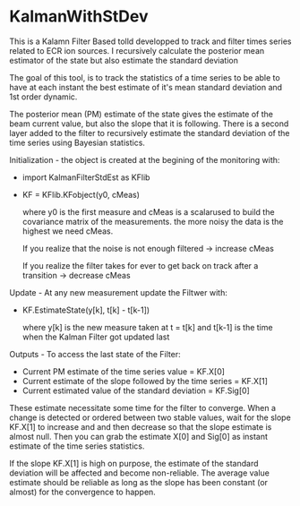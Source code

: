 # KalmanWithStDev
This is a Kalamn Filter Based tolld developped to track and filter times series related to ECR ion sources. I recursively calculate the posterior mean estimator of the state but also estimate the standard deviation


The goal of this tool, is to track the statistics of a time series to be able to have at each instant the best estimate of it's mean standard deviation and 1st order dynamic.

The posterior mean (PM) estimate of the state gives the estimate of the beam current value, but also the slope that it is following.
There is a second layer added to the filter to recursively estimate the standard deviation of the time series using Bayesian statistics.

Initialization - the object is created at the begining of the monitoring with:
- import KalmanFilterStdEst as KFlib
- KF = KFlib.KFobject(y0, cMeas)

  where y0 is the first measure and cMeas is a scalarused to build the covariance matrix of the measurements.
  the more noisy the data is the highest we need cMeas.
  
  If you realize that the noise is not enough filtered -> increase cMeas 

  If you realize the filter takes for ever to get back on track after a transition -> decrease cMeas

Update - At any new measurement update the Filtwer with:

- KF.EstimateState(y[k], t[k] - t[k-1])

  where y[k] is the new measure taken at t = t[k] and t[k-1] is the time when the Kalman Filter got updated last

Outputs - To access the last state of the Filter:

- Current PM estimate of the time series value = KF.X[0]
- Current estimate of the slope followed by the time series = KF.X[1]
- Current estimated value of the standard deviation = KF.Sig[0]

These estimate necessitate some time for the filter to converge. When a change is detected or ordered between two stable values, wait for the slope KF.X[1] to increase and and then decrease so that the slope estimate is almost null. Then you can grab the estimate X[0] and Sig[0] as instant estimate of the time series statistics.

If the slope KF.X[1] is high on purpose, the estimate of the standard deviation will be affected and become non-reliable. The average value estimate should be reliable as long as the slope has been constant (or almost) for the convergence to happen.
